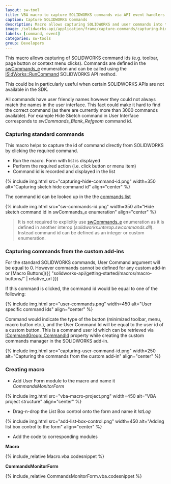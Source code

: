 ```yaml
---
layout: sw-tool
title: VBA macro to capture SOLIDWORKS commands via API event handlers
caption: Capture SOLIDWORKS Commands
description: Macro allows capturing SOLIDWORKS and user commands into the list box
image: /solidworks-api/application/frame/capture-commands/capturing-hide-command-id.png
labels: [command, event]
categories: sw-tools
group: Developers
---
```

This macro allows capturing of SOLIDWORKS command ids (e.g. toolbar, page button or context menu clicks). Commands are defined in the [swCommands_e](http://help.solidworks.com/2012/english/api/swcommands/solidworks.interop.swcommands~solidworks.interop.swcommands.swcommands_e.html) enumeration and can be called using the [ISldWorks::RunCommand](http://help.solidworks.com/2012/english/api/sldworksapi/solidworks.interop.sldworks~solidworks.interop.sldworks.isldworks~runcommand.html) SOLIDWORKS API method.

This could be in particularly useful when certain SOLIDWORKS APIs are not available in the SDK.

All commands have user friendly names however they could not always match the names in the user interface. This fact could make it hard to find the correct command (as there are currently more than 3000 commands available). For example Hide Sketch command in User Interface corresponds to *swCommands_Blank_Refgeom* command id.

### Capturing standard commands

This macro helps to capture the id of command directly from SOLIDWORKS by clicking the required command.

* Run the macro. Form with list is displayed
* Perform the required action (i.e. click button or menu item)
* Command id is recorded and displayed in the list

{% include img.html src="capturing-hide-command-id.png" width=350 alt="Capturing sketch hide command id" align="center" %}

The command id can be looked up in the the [commands list]((http://help.solidworks.com/2012/english/api/swcommands/solidworks.interop.swcommands~solidworks.interop.swcommands.swcommands_e.html))

{% include img.html src="sw-commands-id.png" width=350 alt="Hide sketch command id in swCommands_e enumeration" align="center" %}

> It is not required to explicitly use [swCommands_e](http://help.solidworks.com/2012/english/api/swcommands/solidworks.interop.swcommands~solidworks.interop.swcommands.swcommands_e.html) enumeration as it is defined in another interop (*solidworks.interop.swcommands.dll*). Instead command id can be defined as an integer or custom enumeration.

### Capturing commands from the custom add-ins

For the standard SOLIDWORKS commands, User Command argument will be equal to 0. However commands cannot be defined for any custom add-in or [Macro Buttons]({{ "solidworks-api/getting-started/macros/macro-buttons/" | relative_url }})

If this command is clicked, the command id would be equal to one of the following:

{% include img.html src="user-commands.png" width=450 alt="User specific command ids" align="center" %}

Command would indicate the type of the button (minimized toolbar, menu, macro button etc.), and the User Command Id will be equal to the user id of a custom button. This is a command user id which can be retrieved via [ICommandGroup::CommandId](http://help.solidworks.com/2012/english/api/sldworksapi/SolidWorks.Interop.sldworks~SolidWorks.Interop.sldworks.ICommandGroup~CommandID.html) property while creating the custom commands manager in the SOLIDWORKS add-in.

{% include img.html src="capturing-user-command-id.png" width=250 alt="Capturing the commands from the custom add-in" align="center" %}

### Creating macro

* Add User Form module to the macro and name it *CommandsMonitorForm*

{% include img.html src="vba-macro-project.png" width=450 alt="VBA project structure" align="center" %}

* Drag-n-drop the List Box control onto the form and name it *lstLog*

{% include img.html src="add-list-box-control.png" width=450 alt="Adding list box control to the form" align="center" %}

* Add the code to corresponding modules

**Macro**

{% include_relative Macro.vba.codesnippet %}

**CommandsMonitorForm**

{% include_relative CommandsMonitorForm.vba.codesnippet %}
